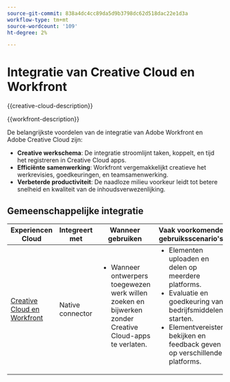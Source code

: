 ```yaml
---
source-git-commit: 838a4dc4cc89da5d9b3798dc62d518dac22e1d3a
workflow-type: tm+mt
source-wordcount: '109'
ht-degree: 2%

---
```



# Integratie van Creative Cloud en Workfront

{{creative-cloud-description}}

{{workfront-description}}

De belangrijkste voordelen van de integratie van Adobe Workfront en Adobe Creative Cloud zijn:

+ **Creative werkschema**: De integratie stroomlijnt taken, koppelt, en tijd het registreren in Creative Cloud apps.
+ **Efficiënte samenwerking**: Workfront vergemakkelijkt creatieve het werkrevisies, goedkeuringen, en teamsamenwerking.
+ **Verbeterde productiviteit**: De naadloze milieu voorkeur leidt tot betere snelheid en kwaliteit van de inhoudsverwezenlijking.

## Gemeenschappelijke integratie

<table>
    <thead>
        <tr>
            <th>Experiencen Cloud</th>
            <th>Integreert met</th>
            <th>Wanneer gebruiken</th>
            <th>Vaak voorkomende gebruiksscenario's</th>
        </tr>
    </thead>
    <tbody>
        <tr>
            <td><a href="https://experienceleague.adobe.com/docs/workfront-learn/tutorials-workfront/integrations/adobe-creative-cloud/use-adobe-workfront-extensions-for-creative-cloud.html?lang=nl-NL" target="_blank" rel="noreferrer">Creative Cloud en Workfront</a></td>
            <td>Native connector</td>
            <td>
                <ul style="margin-top: 0;">
                    <li>Wanneer ontwerpers toegewezen werk willen zoeken en bijwerken zonder Creative Cloud-apps te verlaten.</li>
                </ul>
            </td>
            <td>
              <ul style="margin-top: 0;">
                <li>Elementen uploaden en delen op meerdere platforms.</li>
                <li>Evaluatie en goedkeuring van bedrijfsmiddelen starten.</li>
                <li>Elementvereisten bekijken en feedback geven op verschillende platforms.</li>  
              </ul>
            </td>
        </tr>       
    </tbody>          
</table>
